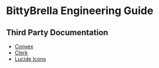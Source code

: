 # BittyBrella Engineering Guide

## Third Party Documentation

- [Convex](https://docs.convex.dev/home)
- [Clerk](https://clerk.com/docs/quickstarts/nextjs)
- [Lucide Icons](https://lucide.dev/guide/packages/lucide-react)
